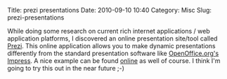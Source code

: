 Title: prezi presentations
Date: 2010-09-10 10:40
Category: Misc
Slug: prezi-presentations

While doing some research on current rich internet applications / web
application platforms, I discovered an online presentation site/tool
called [Prezi](http://www.prezi.com). This online application allows you
to make dynamic presentations differently from the standard presentation
software like [OpenOffice.org's
Impress](http://www.openoffice.org/product/impress.html). A nice example
can be found
[online](http://prezi.com/hgjm18z36h75/why-should-you-move-beyond-slides/)
as well of course. I think I'm going to try this out in the near future
;-)
